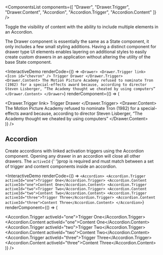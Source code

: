 <ComponentsList
  components={[
    "Drawer",
    "Drawer.Trigger",
    "Drawer.Content",
    "Accordion",
    "Accordion.Trigger",
    "Accordion.Content"
  ]}
/>

Toggle the visibility of content with the ability to include multiple elements
in an Accordion.

The Drawer component is essentially the same as a State component, it only
includes a few small styling additions. Having a distinct component for drawer
type UI elements enables layering on additional styles to easily create custom
drawers in an application without altering the utility of the base State
component.

<InteractiveDemo
  renderCode={() => `<Drawer>
  <Drawer.Trigger link>
    <Icon id="chevron" />
    Trigger Drawer
  </Drawer.Trigger>
  <Drawer.Content>
    The Motion Picture Academy refused to nominate Tron (1982) for a
    special-effects award because, according to director Steven Lisberger,
    “The Academy thought we cheated by using computers”
  </Drawer.Content>
</Drawer>`}
  renderComponent={() => (
    <div className="w-50">
      <Drawer>
        <Drawer.Trigger link>
          <Icon id="chevron" />
          Trigger Drawer
        </Drawer.Trigger>
        <Drawer.Content>
          The Motion Picture Academy refused to nominate Tron (1982) for a
          special-effects award because, according to director Steven Lisberger,
          “The Academy thought we cheated by using computers”
        </Drawer.Content>
      </Drawer>
    </div>
  )}
/>

## Accordion

Create accordions with linked activation triggers using the Accordion component.
Opening any drawer in an accordion will close all other drawers. The `activeId`
{' '}prop is required and must match between a set of trigger and content components
inside an accordion.

<InteractiveDemo
  renderCode={() => `<Accordion>
  <Accordion.Trigger activeId="one">Trigger One</Accordion.Trigger>
  <Accordion.Content activeId="one">Content One</Accordion.Content>
  <Accordion.Trigger activeId="two">Trigger Two</Accordion.Trigger>
  <Accordion.Content activeId="two">Content Two</Accordion.Content>
  <Accordion.Trigger activeId="three">Trigger Three</Accordion.Trigger>
  <Accordion.Content activeId="three">Content Three</Accordion.Content>
</Accordion>`}
  renderComponent={() => (
    <div className="w-50">
      <Accordion>
        <Accordion.Trigger activeId="one">Trigger One</Accordion.Trigger>
        <Accordion.Content activeId="one">Content One</Accordion.Content>
        <Accordion.Trigger activeId="two">Trigger Two</Accordion.Trigger>
        <Accordion.Content activeId="two">Content Two</Accordion.Content>
        <Accordion.Trigger activeId="three">Trigger Three</Accordion.Trigger>
        <Accordion.Content activeId="three">Content Three</Accordion.Content>
      </Accordion>
    </div>
  )}
/>

<PropsDocs activeComponent />
